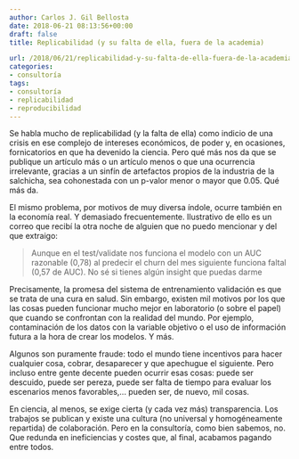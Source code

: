 ```yaml
---
author: Carlos J. Gil Bellosta
date: 2018-06-21 08:13:56+00:00
draft: false
title: Replicabilidad (y su falta de ella, fuera de la academia)

url: /2018/06/21/replicabilidad-y-su-falta-de-ella-fuera-de-la-academia/
categories:
- consultoría
tags:
- consultoría
- replicabilidad
- reproducibilidad
---
```


Se habla mucho de replicabilidad (y la falta de ella) como indicio de una crisis en ese complejo de intereses económicos, de poder y, en ocasiones, fornicatorios en que ha devenido la ciencia. Pero qué más nos da que se publique un artículo más o un artículo menos o que una ocurrencia irrelevante, gracias a un sinfín de artefactos propios de la industria de la salchicha, sea cohonestada con un p-valor menor o mayor que 0.05. Qué más da.

El mismo problema, por motivos de muy diversa índole, ocurre también en la economía real. Y demasiado frecuentemente. Ilustrativo de ello es un correo que recibí la otra noche de alguien que no puedo mencionar y del que extraigo:



<blockquote>Aunque en el test/validate nos funciona el modelo con un AUC razonable (0,78) al predecir el churn del mes siguiente funciona faltal (0,57 de AUC). No sé si tienes algún insight que puedas darme</blockquote>



Precisamente, la promesa del sistema de entrenamiento validación es que se trata de una cura en salud. Sin embargo, existen mil motivos por los que las cosas pueden funcionar mucho mejor en laboratorio (o sobre el papel) que cuando se confrontan con la realidad del mundo. Por ejemplo, contaminación de los datos con la variable objetivo o el uso de información futura a la hora de crear los modelos. Y más.

Algunos son puramente fraude: todo el mundo tiene incentivos para hacer cualquier cosa, cobrar, desaparecer y que apechugue el siguiente. Pero incluso entre gente decente pueden ocurrir esas cosas: puede ser descuido, puede ser pereza, puede ser falta de tiempo para evaluar los escenarios menos favorables,... pueden ser, de nuevo, mil cosas.

En ciencia, al menos, se exige cierta (y cada vez más) transparencia. Los trabajos se publican y existe una cultura (no universal y homogéneamente repartida) de colaboración. Pero en la consultoría, como bien sabemos, no. Que redunda en ineficiencias y costes que, al final, acabamos pagando entre todos.
